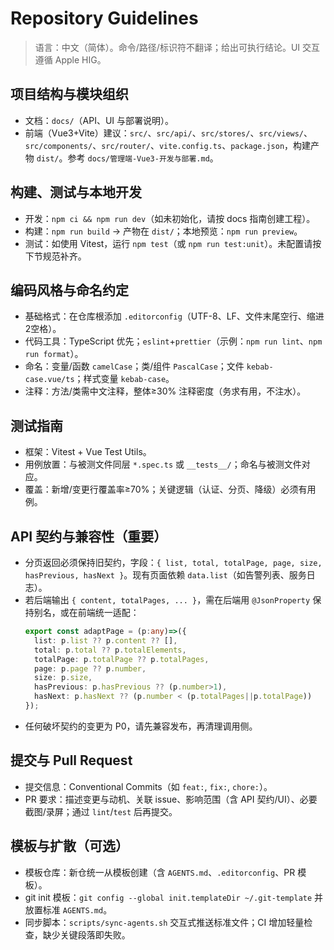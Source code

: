 # Repository Guidelines

> 语言：中文（简体）。命令/路径/标识符不翻译；给出可执行结论。UI 交互遵循 Apple HIG。

## 项目结构与模块组织
- 文档：`docs/`（API、UI 与部署说明）。
- 前端（Vue3+Vite）建议：`src/`、`src/api/`、`src/stores/`、`src/views/`、`src/components/`、`src/router/`、`vite.config.ts`、`package.json`，构建产物 `dist/`。参考 `docs/管理端-Vue3-开发与部署.md`。

## 构建、测试与本地开发
- 开发：`npm ci && npm run dev`（如未初始化，请按 docs 指南创建工程）。
- 构建：`npm run build` → 产物在 `dist/`；本地预览：`npm run preview`。
- 测试：如使用 Vitest，运行 `npm test`（或 `npm run test:unit`）。未配置请按下节规范补齐。

## 编码风格与命名约定
- 基础格式：在仓库根添加 `.editorconfig`（UTF-8、LF、文件末尾空行、缩进2空格）。
- 代码工具：TypeScript 优先；`eslint`+`prettier`（示例：`npm run lint`、`npm run format`）。
- 命名：变量/函数 `camelCase`；类/组件 `PascalCase`；文件 `kebab-case.vue/ts`；样式变量 `kebab-case`。
- 注释：方法/类需中文注释，整体≥30% 注释密度（务求有用，不注水）。

## 测试指南
- 框架：Vitest + Vue Test Utils。
- 用例放置：与被测文件同层 `*.spec.ts` 或 `__tests__/`；命名与被测文件对应。
- 覆盖：新增/变更行覆盖率≥70%；关键逻辑（认证、分页、降级）必须有用例。

## API 契约与兼容性（重要）
- 分页返回必须保持旧契约，字段：`{ list, total, totalPage, page, size, hasPrevious, hasNext }`。现有页面依赖 `data.list`（如告警列表、服务日志）。
- 若后端输出 `{ content, totalPages, ... }`，需在后端用 `@JsonProperty` 保持别名，或在前端统一适配：
  ```ts
  export const adaptPage = (p:any)=>({
    list: p.list ?? p.content ?? [],
    total: p.total ?? p.totalElements,
    totalPage: p.totalPage ?? p.totalPages,
    page: p.page ?? p.number,
    size: p.size,
    hasPrevious: p.hasPrevious ?? (p.number>1),
    hasNext: p.hasNext ?? (p.number < (p.totalPages||p.totalPage))
  });
  ```
- 任何破坏契约的变更为 P0，请先兼容发布，再清理调用侧。

## 提交与 Pull Request
- 提交信息：Conventional Commits（如 `feat:`, `fix:`, `chore:`）。
- PR 要求：描述变更与动机、关联 issue、影响范围（含 API 契约/UI）、必要截图/录屏；通过 `lint`/`test` 后再提交。

## 模板与扩散（可选）
- 模板仓库：新仓统一从模板创建（含 `AGENTS.md`、`.editorconfig`、PR 模板）。
- git init 模板：`git config --global init.templateDir ~/.git-template` 并放置标准 `AGENTS.md`。
- 同步脚本：`scripts/sync-agents.sh` 交互式推送标准文件；CI 增加轻量检查，缺少关键段落即失败。

